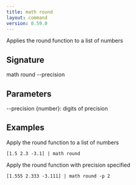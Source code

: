 ```yaml
---
title: math round
layout: command
version: 0.59.0
---
```


Applies the round function to a list of numbers

## Signature

math round --precision

## Parameters

  --precision {number}: digits of precision

## Examples

Apply the round function to a list of numbers
```shell
[1.5 2.3 -3.1] | math round
```

Apply the round function with precision specified
```shell
[1.555 2.333 -3.111] | math round -p 2
```

